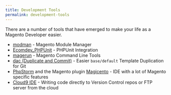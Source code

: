 ```yaml
---
title: Development Tools
permalink: development-tools
---
```


There are a number of tools that have emerged to make your life as a Magento Developer easier.

* [modman](https://github.com/colinmollenhour/modman) - Magento Module Manager
* [Ecomdev_PHPUnit](https://github.com/IvanChepurnyi/EcomDev_PHPUnit) - PHPUnit Integration
* [magerun](https://github.com/netz98/n98-magerun) - Magento Command Line Tools
* [dac (Duplicate and Commit)](https://github.com/shawesome/dac) - Easier `base/default` Template Duplication for Git
* [PhpStorm](http://www.jetbrains.com/phpstorm/) and the Magento plugin [Magicento](http://magicento.com/) - IDE with a lot of Magento specific features
* [Cloud9 IDE](https://c9.io/) - Writing code directly to Version Control repos or FTP server from the cloud
